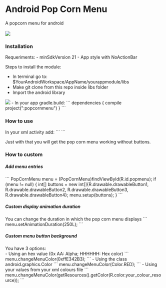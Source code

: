 # Android Pop Corn Menu

A popcorn menu for android
<br /><br />
<img src="https://github.com/BD-ES/android-pop-korn/blob/master/screenshots/pop-corn-menu.gif" />

<h3>Installation</h3>
Requeriments:
- minSdkVersion 21
- App style with NoActionBar

Steps to install the module:
<br />
- In terminal go to: $YourAndroidWorkspace/AppName/yourappmodule/libs
- Make git clone from this repo inside libs folder
- Import the android library<br/>
<img src="https://github.com/BD-ES/android-pop-korn/blob/master/screenshots/import_module.png" />
- In your app gradle.build:
```
dependencies {
    compile project(":popcornmenu")
}
```
<br />

<h3>How to use</h3>
In your xml activity add:
```
<com.mgonzalez.bd.popcornmenu.PopCornMenu
    android:id="@+id/popmenu"
    android:layout_width="wrap_content"
    android:layout_height="wrap_content"
    android:layout_alignParentBottom="true"
    android:layout_alignParentRight="true" />
```

Just with that you will get the pop corn menu working without buttons.

<h3>How to custom</h3>
<h5>Add menu entries</h5>
```
PopCornMenu menu = (PopCornMenu)findViewById(R.id.popmenu);
  if (menu != null) {
    int[] buttons = new int[]{R.drawable.drawableButton1, R.drawable.drawableButton2, R.drawable.drawableButton3, R.drawable.drawableButton4};
    menu.setup(buttons);
  }
```

<br />
<h5>Custom display animation duration</h5>
You can change the duration in which the pop corn menu displays
```
menu.setAnimationDuration(250L);
```

<br />
<h5>Custom menu button background</h5>
You have 3 options:
<br />
- Using an hex value (0x AA: Alpha; HHHHHH: Hex color)
```
menu.changeMenuColor(0xffE342B3);
```
- Using the class android.graphics.Color
```
menu.changeMenuColor(Color.RED);
```
- Using your values from your xml colours file
```
menu.changeMenuColor(getResources().getColor(R.color.your_colour_resource));
```
